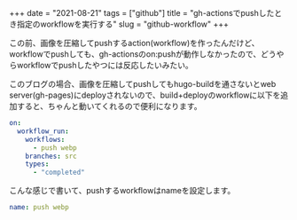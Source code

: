 +++
date = "2021-08-21"
tags = ["github"]
title = "gh-actionsでpushしたとき指定のworkflowを実行する"
slug = "github-workflow"
+++

この前、画像を圧縮してpushするaction(workflow)を作ったんだけど、workflowでpushしても、gh-actionsのon:pushが動作しなかったので、どうやらworkflowでpushしたやつには反応したいみたい。

このブログの場合、画像を圧縮してpushしてもhugo-buildを通さないとweb server(gh-pages)にdeployされないので、build+deployのworkflowに以下を追加すると、ちゃんと動いてくれるので便利になります。

```yml
on:
  workflow_run:
    workflows: 
      - push webp
    branches: src
    types:
      - "completed"
```

こんな感じで書いて、pushするworkflowはnameを設定します。

```yml
name: push webp
```
